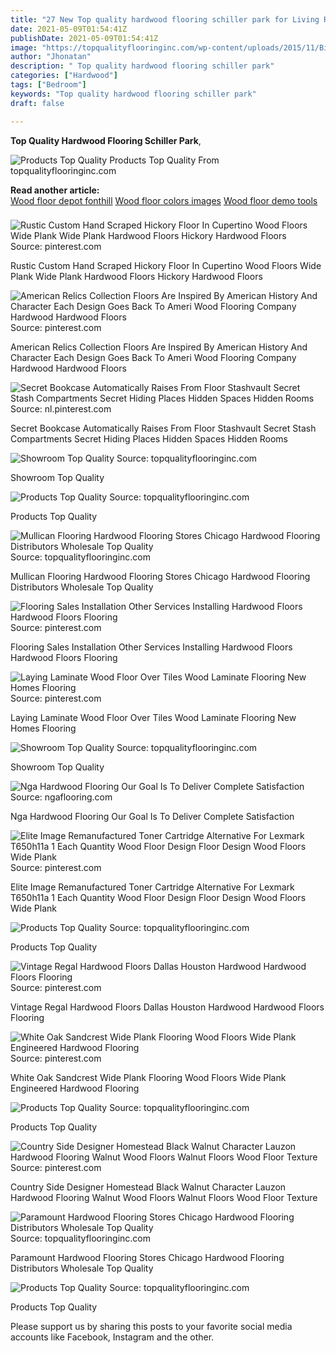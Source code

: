 ```yaml
---
title: "27 New Top quality hardwood flooring schiller park for Living Room Design"
date: 2021-05-09T01:54:41Z
publishDate: 2021-05-09T01:54:41Z
image: "https://topqualityflooringinc.com/wp-content/uploads/2015/11/Birch.jpg"
author: "Jhonatan"
description: " Top quality hardwood flooring schiller park"
categories: ["Hardwood"]
tags: ["Bedroom"]
keywords: "Top quality hardwood flooring schiller park"
draft: false

---
```

<!-- Head tag Code -->
**Top Quality Hardwood Flooring Schiller Park**, 

![Products Top Quality](https://topqualityflooringinc.com/wp-content/uploads/2015/11/Hickory.jpg "Products Top Quality")
Products Top Quality From topqualityflooringinc.com

**Read another article:**  
[Wood floor depot fonthill](/wood-floor-depot-fonthill/)
[Wood floor colors images](/wood-floor-colors-images/)
[Wood floor demo tools](/wood-floor-demo-tools/)




### 

 


![Rustic Custom Hand Scraped Hickory Floor In Cupertino Wood Floors Wide Plank Wide Plank Hardwood Floors Hickory Hardwood Floors](https://i.pinimg.com/originals/67/e9/ff/67e9ffcf1661681ce5d75990afbf98b8.jpg "Rustic Custom Hand Scraped Hickory Floor In Cupertino Wood Floors Wide Plank Wide Plank Hardwood Floors Hickory Hardwood Floors")
Source: pinterest.com

Rustic Custom Hand Scraped Hickory Floor In Cupertino Wood Floors Wide Plank Wide Plank Hardwood Floors Hickory Hardwood Floors  

![American Relics Collection Floors Are Inspired By American History And Character Each Design Goes Back To Ameri Wood Flooring Company Hardwood Hardwood Floors](https://i.pinimg.com/originals/37/04/75/370475792530596194f865d2dd1ce813.jpg "American Relics Collection Floors Are Inspired By American History And Character Each Design Goes Back To Ameri Wood Flooring Company Hardwood Hardwood Floors")
Source: pinterest.com

American Relics Collection Floors Are Inspired By American History And Character Each Design Goes Back To Ameri Wood Flooring Company Hardwood Hardwood Floors  

![Secret Bookcase Automatically Raises From Floor Stashvault Secret Stash Compartments Secret Hiding Places Hidden Spaces Hidden Rooms](https://i.pinimg.com/originals/cb/1e/05/cb1e0572fca4397ac2e327926d82fb78.jpg "Secret Bookcase Automatically Raises From Floor Stashvault Secret Stash Compartments Secret Hiding Places Hidden Spaces Hidden Rooms")
Source: nl.pinterest.com

Secret Bookcase Automatically Raises From Floor Stashvault Secret Stash Compartments Secret Hiding Places Hidden Spaces Hidden Rooms  

![Showroom Top Quality](http://topqualityflooringinc.com/wp-content/uploads/2016/08/dasf.jpg "Showroom Top Quality")
Source: topqualityflooringinc.com

Showroom Top Quality  

![Products Top Quality](https://topqualityflooringinc.com/wp-content/uploads/2015/11/Walnut1.jpg "Products Top Quality")
Source: topqualityflooringinc.com

Products Top Quality  

![Mullican Flooring Hardwood Flooring Stores Chicago Hardwood Flooring Distributors Wholesale Top Quality](http://topqualityflooringinc.com/wp-content/uploads/2019/12/Mullican.jpg "Mullican Flooring Hardwood Flooring Stores Chicago Hardwood Flooring Distributors Wholesale Top Quality")
Source: topqualityflooringinc.com

Mullican Flooring Hardwood Flooring Stores Chicago Hardwood Flooring Distributors Wholesale Top Quality  

![Flooring Sales Installation Other Services Installing Hardwood Floors Hardwood Floors Flooring](https://i.pinimg.com/originals/f2/c1/19/f2c11974e2e2105d77e2836e35eec781.jpg "Flooring Sales Installation Other Services Installing Hardwood Floors Hardwood Floors Flooring")
Source: pinterest.com

Flooring Sales Installation Other Services Installing Hardwood Floors Hardwood Floors Flooring  

![Laying Laminate Wood Floor Over Tiles Wood Laminate Flooring New Homes Flooring](https://i.pinimg.com/originals/26/4e/45/264e455e343ad8f70fe205146f2a1865.jpg "Laying Laminate Wood Floor Over Tiles Wood Laminate Flooring New Homes Flooring")
Source: pinterest.com

Laying Laminate Wood Floor Over Tiles Wood Laminate Flooring New Homes Flooring  

![Showroom Top Quality](http://topqualityflooringinc.com/wp-content/uploads/2016/08/a.jpg "Showroom Top Quality")
Source: topqualityflooringinc.com

Showroom Top Quality  

![Nga Hardwood Flooring Our Goal Is To Deliver Complete Satisfaction](https://ngaflooring.com/wp-content/uploads/2021/04/IMG_0944-768x1024.jpg "Nga Hardwood Flooring Our Goal Is To Deliver Complete Satisfaction")
Source: ngaflooring.com

Nga Hardwood Flooring Our Goal Is To Deliver Complete Satisfaction  

![Elite Image Remanufactured Toner Cartridge Alternative For Lexmark T650h11a 1 Each Quantity Wood Floor Design Floor Design Wood Floors Wide Plank](https://i.pinimg.com/originals/69/06/c4/6906c42f376ea707a671a357943c0b3e.jpg "Elite Image Remanufactured Toner Cartridge Alternative For Lexmark T650h11a 1 Each Quantity Wood Floor Design Floor Design Wood Floors Wide Plank")
Source: pinterest.com

Elite Image Remanufactured Toner Cartridge Alternative For Lexmark T650h11a 1 Each Quantity Wood Floor Design Floor Design Wood Floors Wide Plank  

![Products Top Quality](https://topqualityflooringinc.com/wp-content/uploads/2015/11/Beech.jpg "Products Top Quality")
Source: topqualityflooringinc.com

Products Top Quality  

![Vintage Regal Hardwood Floors Dallas Houston Hardwood Hardwood Floors Flooring](https://i.pinimg.com/originals/e7/76/96/e776960376e010ec56dbd11757b2386d.jpg "Vintage Regal Hardwood Floors Dallas Houston Hardwood Hardwood Floors Flooring")
Source: pinterest.com

Vintage Regal Hardwood Floors Dallas Houston Hardwood Hardwood Floors Flooring  

![White Oak Sandcrest Wide Plank Flooring Wood Floors Wide Plank Engineered Hardwood Flooring](https://i.pinimg.com/originals/cb/14/02/cb140298ae3e27903164967c1b0467ac.jpg "White Oak Sandcrest Wide Plank Flooring Wood Floors Wide Plank Engineered Hardwood Flooring")
Source: pinterest.com

White Oak Sandcrest Wide Plank Flooring Wood Floors Wide Plank Engineered Hardwood Flooring  

![Products Top Quality](https://topqualityflooringinc.com/wp-content/uploads/2015/11/red_oak.jpg "Products Top Quality")
Source: topqualityflooringinc.com

Products Top Quality  

![Country Side Designer Homestead Black Walnut Character Lauzon Hardwood Flooring Walnut Wood Floors Walnut Floors Wood Floor Texture](https://i.pinimg.com/736x/2a/ae/06/2aae06ec3fa56d5c601da2e936e61ca7--homesteads.jpg "Country Side Designer Homestead Black Walnut Character Lauzon Hardwood Flooring Walnut Wood Floors Walnut Floors Wood Floor Texture")
Source: pinterest.com

Country Side Designer Homestead Black Walnut Character Lauzon Hardwood Flooring Walnut Wood Floors Walnut Floors Wood Floor Texture  

![Paramount Hardwood Flooring Stores Chicago Hardwood Flooring Distributors Wholesale Top Quality](http://topqualityflooringinc.com/wp-content/uploads/2019/11/Paramount-2048x1536.jpg "Paramount Hardwood Flooring Stores Chicago Hardwood Flooring Distributors Wholesale Top Quality")
Source: topqualityflooringinc.com

Paramount Hardwood Flooring Stores Chicago Hardwood Flooring Distributors Wholesale Top Quality  

![Products Top Quality](https://topqualityflooringinc.com/wp-content/uploads/2015/11/Birch.jpg "Products Top Quality")
Source: topqualityflooringinc.com

Products Top Quality  

Please support us by sharing this posts to your favorite social media accounts like Facebook, Instagram and the other.

